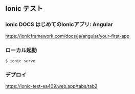 ## Ionic テスト

### ionic DOCS はじめてのIonicアプリ: Angular
https://ionicframework.com/docs/ja/angular/your-first-app


### ローカル起動
```
$ ionic serve
```

### デプロイ

https://ionic-test-ea409.web.app/tabs/tab2
